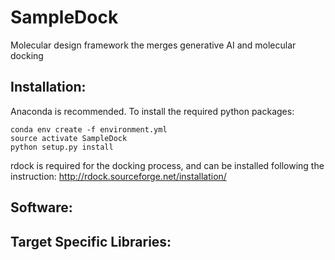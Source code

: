 # SampleDock
Molecular design framework the merges generative AI and molecular docking

## Installation:
Anaconda is recommended. To install the required python packages:
```
conda env create -f environment.yml
source activate SampleDock
python setup.py install
```
rdock is required for the docking process, and can be installed following the instruction: http://rdock.sourceforge.net/installation/

## Software:

## Target Specific Libraries:


